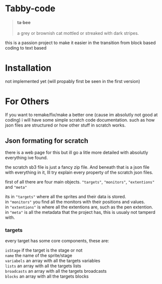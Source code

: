 # Tabby-code

> #### ta·bee
> 
> a grey or brownish cat mottled or streaked with dark stripes.


this is a passion project to make it easier in the transition from block based coding to text based

# Installation
not implemented yet (will propably first be seen in the first version)

# For Others
If you want to remake/fix/make a better one (cause im absolutly not good at coding) i will have some simple scratch code documentation. such as how json files are structured or how other stuff in scratch works.

## Json formating for scratch
there is a web page for this but ill go a litle more detailed with absolutly everything ive found.

the scratch sb3 file is just a fancy zip file. And beneath that is a json file with everything in it, Ill try explain every property of the scratch json files.

first of all there are four main objects. `"targets"`, `"monitors"`, `"extentions"` and `"meta"`

its in `"targets"` where all the sprites and their data is stored.<br>
in `"monitors"` you find all the monitors with their positions and values.<br>
in `"extentions"` is where all the extentions are, such as the pen extention.<br>
in `"meta"` is all the metadata that the project has, this is usualy not tamperd with.<br>

### targets
every target has some core components, these are:

`isStage` if the target is the stage or not <br>
`name` the name of the sprite/stage <br>
`variabels` an array with all the targets variables <br>
`lists` an array with all the targets lists<br>
`broadcasts` an array with all the targets broadcasts<br>
`blocks` an array with all the targets blocks

